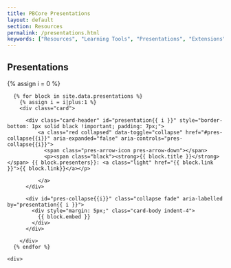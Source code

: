 ```yaml
---
title: PBCore Presentations
layout: default
section: Resources
permalink: /presentations.html
keywords: ["Resources", "Learning Tools", "Presentations", "Extensions", "AMIA", "Code4Lib", "Webinars"]
---
```

<h2 class="red title bold">Presentations</h2>
{% assign i = 0 %}
<div class="row">
  <div class="col-10 mx-auto">
    <div class="accordion" id="presentation-accordion">

      {% for block in site.data.presentations %}
        {% assign i = i|plus:1 %}
        <div class="card">

          <div class="card-header" id="presentation{{ i }}" style="border-bottom: 1px solid black !important; padding: 7px;">
              <a class="red collapsed" data-toggle="collapse" href="#pres-collapse{{i}}" aria-expanded="false" aria-controls="pres-collapse{{i}}">
                <span class="pres-arrow-icon pres-arrow-down"></span>
                <p><span class="black"><strong>{{ block.title }}</strong></span> {{ block.presenters}}: <a class="light" href="{{ block.link }}">{{ block.link}}</a></p>

              </a>
          </div>

          <div id="pres-collapse{{i}}" class="collapse fade" aria-labelled by="presentation{{ i }}">
            <div style="margin: 5px;" class="card-body indent-4">
              {{ block.embed }}
            </div>
          </div>

        </div>
      {% endfor %}

    <div>
  </div>
</div>
